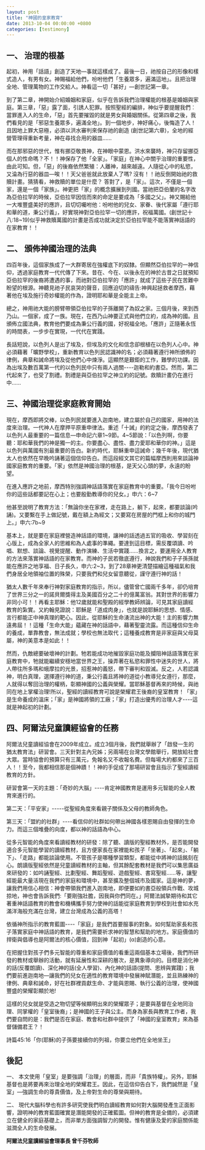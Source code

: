 ```yaml
---
layout: post
title: "神國的皇家教育"
date: 2013-10-04 00:00:00 +0800
categories: [testimony]
---             
```


## 一、    治理的根基

起初，神用「話語」創造了天地—事就這樣成了。最後一日，祂按自己的形像和樣式造人，有男有女。神賜福給他們，吩咐他們「生養眾多，遍滿這地」。且把治理全地、管理萬物的工作交給人。神看這一切「甚好」—創世記第一章。

到了第二章，神開始介紹婚姻和家庭，似乎在告訴我們治理權能的根基是婚姻與家庭。第三章，「惡」露了面，引誘人犯罪。按照聖經的編排，神似乎要提醒我們︰當罪進入人的生命，「惡」首先要摧毀的就是男女與婚姻關係。從第四章之後，我們看見的是「邪惡生養眾多，遍滿全地」。到一個地步，神好痛心，後悔造了人！且因地上罪大惡極，必須以洪水審判來保存祂的創造 (創世記第六章)，全地的經營管理得重新考量，神在尋找合用的器皿……

而在那邪惡的世代，惟有挪亞敬畏神，在神眼中蒙恩。洪水來襲時，神只存留挪亞個人的性命嗎？不！！神保存了他「全家」。「家庭」在神心中關乎治理的重要性，由此可知。但，「惡」的後裔依然繁殖：人離神，越來越遠。人隨從心中的私慾，又淪為行惡的器皿—唉！！天父爸爸就此放棄人了嗎? 沒有！！祂反倒開始祂的救贖計畫。猜猜看，神救贖的單位是什麼？ 答對了，是「家」。這次，不僅是一個家，還是一個「家族」。神更把「家」的概念擴展到列國。當祂把亞伯蘭的名字改為亞伯拉罕的時候，亞伯拉罕因信而來的命定是要成為「多國之父」。神又賜給他一大堆豐盛美好的應許，且切切囑咐他：吩咐他的兒女、家眷、後代家屬「遵行耶和華的道，秉公行義」，好實現神對亞伯拉罕一切的應許，祝福萬國。(創世記十八:18~19)似乎神救贖萬國的計畫是否成功就決定於亞伯拉罕能不能落實神話語的在家教育！！

## 二、    頒佈神國治理的法典

四百年後，這個家族成了一大群寄居在強權底下的奴隸。但顯然亞伯拉罕的一神信仰，透過家庭教育一代代傳了下來。昔在、今在、以後永在的神於古昔之日就預知亞伯拉罕的後裔將遭遇的事，而祂對亞伯拉罕的「應許」就成了這些子民在苦難中盼望的根源。神聽見祂子民哀哭的聲音，回應迫切的禱告:神興起拯救者摩西，藉著他在埃及施行奇妙權能的作為，證明耶和華是全能主上帝。

總之，神用祂大能的膀臂帶領亞伯拉罕的子孫離開了為奴之家。三個月後，來到西乃山。一個家，成了一族。現在，在西乃山神要正式與他們立約，成為神的國。且頒佈立國法典，教育他們要成為秉公行義的國，好祝福全地。「應許」正隨著永恆的時間表，一步步在實現，一代代在實踐。

長話短說，以色列人是出了埃及，但埃及的文化和信念卻根植在以色列人心中。神必須藉著「曠野學校」，重新教育以色列民認識神的名；必須藉著遵行神所頒佈的律例，典章和誡命將埃及從他們心中煉淨。這顯然是艱鉅的工作，難學的功課。因為出埃及數百萬第一代的以色列民中只有兩人過關----迦勒和約書亞。然而，第二代起來了，也受了割禮。割禮是與亞伯拉罕之神立約的記號。救贖計畫仍在進行中……

## 三、神國治理從家庭教育開始

現在，摩西即將交棒，以色列民就要進入迦南地，建立屬於自己的國家，用神的法度來治理。一代神人在摩押平原重申律法。重述「十誡」的約定之後，摩西發表了以色列人最重要的一篇信息—申命記六章1~9節。4~5節說：「以色列啊，你要聽：耶和華我們的神是獨一的主。你要盡心、盡性、盡力愛耶和華你的神。」這是以色列與萬國有別最重要的告白。新約時代，耶穌重申這誡命；幾千年後，現代猶太人也依然在早晚吟誦著這個信仰告白。而這段經文其它的篇幅摩西則用來談論神國家庭教育的重要。「家」依然是神國治理的根基，是天父心頭的夢，永遠的盼望。

在進入應許之地前，摩西特別強調神話語落實在家庭教育中的重要。「我今日吩咐你的這些話都要記在心上；也要殷勤教導你的兒女。」申六：6~7

他甚至說明了教育方法：「無論你坐在家裡，走在路上，躺下，起來，都要談論(吟誦)。又要繫在手上做記號，戴在額上為經文；又要寫在房屋的門框上和你的城門上。」申六:7b~9

基本上，就是要在家庭裡營造神話語的環境，讓神的話透過五官的吸收、學習刻在心版上，成為全家人的思維和為人處事的準繩。要達到這目標，需反覆頌讀、吟唱、默想、談論、視覺提醒、動作演練、生活中實踐……換言之，要運用全人教育的方法來落實神話語的在家教育。而神的子民若徹底遵行，神說我們和子子孫孫就能在應許之地享福、日子長久，申六:2~3，到了28章神更清楚描繪這種福氣和我們身居全地領袖位置的殊榮，只要我們和兒女留意聽從，謹守遵行神的話！

猶太人數千年來奉行神對家庭教育的指示，所以，儘管曾亡國兩千多年，卻仍培育了世界三分之一的諾貝爾獎得主及美國百分之二十的億萬富翁。其對世界的影響力非同小可！！再看主耶穌：他12歲就能和聖殿的經學教師辨論，可見其家庭讀經教育的紮實。又約翰見證說：耶穌是「道成肉身」，也就是說耶穌的思想、情感、言行都能正中神真理的靶心。因此，從耶穌的生命湧流出神的大能！主的影響力無遠弗屆！！這種「生命大能」蘊藏在神的話語中，藉著聖靈流露。而這種信仰生命的養成，單靠教會，無法成就；學校也無法取代；這種養成教育是非家庭與父母莫屬，神的美意本是如此！！ 

然而，仇敵總要破壞神的計劃。牠若能成功地摧毀家庭功能及攔阻神話語落實在家庭教育中，牠就能繼續安穩地當世界之王，操弄著在私慾和罪性中迷失的世人，將人帶往所多瑪和蛾摩拉的光景，招惹神的義怒，帶下審判和毀滅。反之，人若認識神，明白真理，選擇遵行神的道，秉公行義且將神的道從小教導兒女遵行，那麼，人就得以奪回治理的權柄，彰顯神國的公義與榮耀。當耶穌基督再來的時候，與祂同在地上掌權治理!所以，聖經的讀經教育可說是榮耀君王後裔的皇室教育！「家」是生命養成的溫床；「家」是神國將領的工廠；「家」打造出優秀的治理人才----這就是神起初的計劃。

## 四、阿爾法兒童讀經協會的任務

阿爾法兒童讀經協會在2009年成立。成立3個月後，我們就舉辦了「啟發一生的猶太教育法」研習會。三天針對主內兄姊；另兩場在台灣文學館舉行，開放給社會大眾。當時協會的預算只有三萬元，免報名又不收報名費。但每場大約都來了三百人！！至今，我都相信那是個神蹟！！神的手促成了那場研習會且指示了聖經讀經教育的方針。

研習會第一天的主題：「奇妙的大腦」----肯定神國教育是運用多元智能的全人教育來進行的。

第二天：「平安家」-----從聖經角度來看親子關係及父母的教師角色。

第三天：「盟約的社群」----看信仰的社群如何帶出神國各樣恩賜自由發揮的生命力。而這三個堆疊的向度，都以神的話語為中心。

從多元智能的角度來看讀經教材的研發：除了聽、讀版的聖經教材外，是否能開發適合多元智能學習的讀經教材，且方便家長在家裡能和孩子「坐著」、「起來」、「躺下」、「走路」都能談論使用。不管孩子是哪種學習類型，都能從中將神的話銘刻在心。朗讀版聖經依然是兒童讀經教材的主軸，但其餘配套教材是我們可以集思廣益來研發的：如吟誦聖經、比劃聖經、舞蹈聖經、遊戲聖經、書寫聖經……等，讓聖經能最大量活現在我們的家庭和環境中，甚至擴及整個城市及國家。這是神的夢，讓我們用信心相信：神會帶領我們進入迦南地，即便要如約書亞般領兵作戰、攻城掠地，神也會告訴我們:「要剛強壯膽，因我與你們同在。」阿爾法誠摯期待和其它著重神話語教育的教會和機構攜手努力使神的話能從家庭教育到學校到社會如水充滿洋海般充滿在台灣，建立台灣成為公義的高塔！

依循神所指示的教育藍圖----「家庭」是我們首要服事的對象。如何幫助家長和孩子落實家庭中神話語的教育，是我們需要祈求神的智慧和幫助的地方。家庭價值的捍衛與倡導也是阿爾法的核心價值，回到神「起初」(α)創造的心意。

在把握住對孩子們多元智能的尊重和家庭價值的看重這兩個基本立場後，我們所研發的教材或舉辦的活動，就有延展性和深耕的層次，是異象導向的。目標是消化神的話(反覆朗讀)、深化神的話(全人學習)、內化神的話語(提問、思辨與實踐)；我們要前進迦南地—讓我們的兒女在適性的教育環境中發展神賦潛能，並且熟練神的律例、典章和誡命，好在社群裡貢獻生命、才能與恩賜、執行公義的治理，使神國豐盛的榮耀彰顯於地!

這樣的兒女就是受造之物切望等候顯明出來的榮耀眾子；是要與基督在全地同治理、同掌權的「皇室後裔」；是神國的王子與公主。而身為家長與教育工作者，我們要自問的是：我們是否在家庭、教會和社群中提供了「神國的皇室教育」來為基督儲備君王？！

詩篇45:16「你(耶穌)的子孫要接續你的列祖，你要立他們在全地坐王」

## 後記

一、 本文使用「皇室」是要強調「治理」的層面，而非「貴族特權」。另外，耶穌基督也是將要再來治理全地的榮耀君王。因此，在這信仰告白下，我們誠然是「皇室」—強調生命的尊貴價值，及上帝對生命的尊榮與期待。

二、 現代大腦科學也有許多研究使我們明白讀經教育如何對大腦開發產生正面影響，證明神的教育藍圖確實是潛能開發的正確藍圖。但神的教育是全備的，必須建立在健全的家庭基礎上，而非單方面強調智力的開發。惟有健康及愛的家庭關係能滋潤全人的生命發展。

**阿爾法兒童讀經協會理事長  曾千芬牧師**
